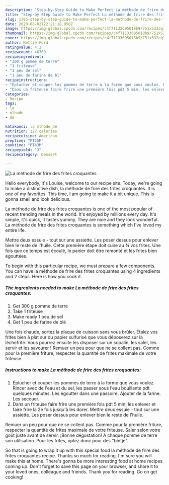 ```yaml
---
description: "Step-by-Step Guide to Make Perfect La méthode de frire des frites croquantes"
title: "Step-by-Step Guide to Make Perfect La méthode de frire des frites croquantes"
slug: 1785-step-by-step-guide-to-make-perfect-la-methode-de-frire-des-frites-croquantes
date: 2020-08-02T22:21:18.950Z
image: https://img-global.cpcdn.com/recipes/c4f71133695018b9/751x532cq70/la-methode-de-frire-des-frites-croquantes-photo-principale-de-la-recette.jpg
thumbnail: https://img-global.cpcdn.com/recipes/c4f71133695018b9/751x532cq70/la-methode-de-frire-des-frites-croquantes-photo-principale-de-la-recette.jpg
cover: https://img-global.cpcdn.com/recipes/c4f71133695018b9/751x532cq70/la-methode-de-frire-des-frites-croquantes-photo-principale-de-la-recette.jpg
author: Nettie Ford
ratingvalue: 4.2
reviewcount: 46769
recipeingredient:
- "300 g pomme de terre"
- "1 friteuse"
- "1 peu de sel"
- "1 peu de farine de bl"
recipeinstructions:
- "Éplucher et couper les pommes de terre à la forme que vous voulez. Rincer avec de l&#39;eau et du sel, les passer sous l&#39;eau bouillante pdt quelques minutes. Les égoutter dans une passoire. Ajouter de la farine. Les secouer."
- "Dans un friteuse faire frire une première fois pdt 5 min, les enlever et faire frire la 2e fois jusqu&#39;à les dorer. Mettre deux essuie - tout sur une assiette. Les poser dessus pour enlever bien le reste de l&#39;huile."
categories:
- Recipe
tags:
- la
- mthode
- de

katakunci: la mthode de 
nutrition: 127 calories
recipecuisine: American
preptime: "PT25M"
cooktime: "PT43M"
recipeyield: "3"
recipecategory: Dessert

---
```



![La méthode de frire des frites croquantes](https://img-global.cpcdn.com/recipes/c4f71133695018b9/751x532cq70/la-methode-de-frire-des-frites-croquantes-photo-principale-de-la-recette.jpg)

Hello everybody, it's Louise, welcome to our recipe site. Today, we're going to make a distinctive dish, la méthode de frire des frites croquantes. It is one of my favorites. This time, I am going to make it a bit unique. This is gonna smell and look delicious.

La méthode de frire des frites croquantes is one of the most popular of recent trending meals in the world. It's enjoyed by millions every day. It's simple, it's quick, it tastes yummy. They are nice and they look wonderful. La méthode de frire des frites croquantes is something which I've loved my entire life.

Mettre deux essuie - tout sur une assiette. Les poser dessus pour enlever bien le reste de l&#39;huile. Cette première étape doit cuire au ¾ vos frites. Une fois que ce temps est écoulé, le panier doit être remonté et les frites bien égouttées.


To begin with this particular recipe, we must prepare a few components. You can have la méthode de frire des frites croquantes using 4 ingredients and 2 steps. Here is how you cook it.

<!--inarticleads1-->

##### The ingredients needed to make La méthode de frire des frites croquantes:

1. Get 300 g pomme de terre
1. Take 1 friteuse
1. Make ready 1 peu de sel
1. Get 1 peu de farine de blé


Une fois chaude, sortez la plaque de cuisson sans vous brûler. Étalez vos frites bien à plat sur du papier sulfurisé que vous déposerez sur la lèchefrite. Vous pourrez ensuite les disposer sur un sopalin, les saler, les servir et les savourer ! Remuer un peu pour que ne se collent pas. Comme pour la première friture, respecter la quantité de frites maximale de votre friteuse. 

<!--inarticleads2-->

##### Instructions to make La méthode de frire des frites croquantes:

1. Éplucher et couper les pommes de terre à la forme que vous voulez. Rincer avec de l&#39;eau et du sel, les passer sous l&#39;eau bouillante pdt quelques minutes. Les égoutter dans une passoire. Ajouter de la farine. Les secouer.
1. Dans un friteuse faire frire une première fois pdt 5 min, les enlever et faire frire la 2e fois jusqu&#39;à les dorer. Mettre deux essuie - tout sur une assiette. Les poser dessus pour enlever bien le reste de l&#39;huile.


Remuer un peu pour que ne se collent pas. Comme pour la première friture, respecter la quantité de frites maximale de votre friteuse. Saler selon votre goût juste avant de servir. ¡Bonne dégustation! A chaque pomme de terre son utilisation. Pour les frites, optez donc pour des &#34;bintje&#34;. 

So that is going to wrap it up with this special food la méthode de frire des frites croquantes recipe. Thanks so much for reading. I'm sure you will make this at home. There's gonna be more interesting food at home recipes coming up. Don't forget to save this page on your browser, and share it to your loved ones, colleague and friends. Thank you for reading. Go on get cooking!
